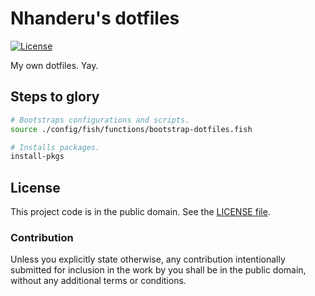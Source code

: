 # Nhanderu's dotfiles

[![License][badge-1-img]][badge-1-link]

My own dotfiles. Yay.

## Steps to glory

```sh
# Bootstraps configurations and scripts.
source ./config/fish/functions/bootstrap-dotfiles.fish

# Installs packages.
install-pkgs
```

## License

This project code is in the public domain. See the [LICENSE file][1].

### Contribution

Unless you explicitly state otherwise, any contribution intentionally submitted
for inclusion in the work by you shall be in the public domain, without any
additional terms or conditions.

[1]: ./LICENSE

[badge-1-img]: https://img.shields.io/github/license/Nhanderu/dotfiles?style=flat-square
[badge-1-link]: https://github.com/Nhanderu/dotfiles/blob/master/LICENSE
